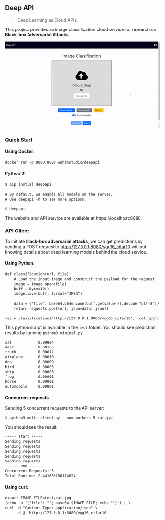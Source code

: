 ## Deep API

> Deep Learning as Cloud APIs.

This project provides an image classification cloud service for research on **Black-box Adversarial Attacks**.

![](demo.gif)


### Quick Start

#### Using Docker:

```
docker run -p 8080:8080 wuhanstudio/deepapi
```

#### Python 3:

```
$ pip instlal deepapi

# By default, we enable all models on the server.
# Use deepapi -h to see more options.

$ deepapi
```

The website and API service are available at https://localhost:8080.



### API Client

To initiate **black-box adversarial attacks**, we can get predictions by sending a POST request to http://127.0.0.1:8080/vgg16_cifar10 without knowing details about deep learning models behind the cloud service.

#### Using Python:

```
def classification(url, file):
    # Load the input image and construct the payload for the request
    image = Image.open(file)
    buff = BytesIO()
    image.save(buff, format="JPEG")

    data = {'file': base64.b64encode(buff.getvalue()).decode("utf-8")}
    return requests.post(url, json=data).json()

res = classification('http://127.0.0.1:8080/vgg16_cifar10', 'cat.jpg')
```

This python script is available in the `test` folder. You should see prediction results by running `python3 minimal.py`:

```
cat            0.99804
deer           0.00156
truck          0.00012
airplane       0.00010
dog            0.00009
bird           0.00005
ship           0.00003
frog           0.00001
horse          0.00001
automobile     0.00001
```

#### Concurrent requests

Sending 5 concurrent requests to the API server:

```
$ python3 multi-client.py --num_workers 5 cat.jpg
```

You should see the result:

```
----- start -----
Sending requests
Sending requests
Sending requests
Sending requests
Sending requests
------ end ------
Concurrent Requests: 5
Total Runtime: 2.441638708114624
```

#### Using curl:

```
export IMAGE_FILE=test/cat.jpg
(echo -n '{"file": "'; base64 $IMAGE_FILE; echo '"}') | \
curl -H "Content-Type: application/json" \
     -d @- http://127.0.0.1:8080/vgg16_cifar10
```